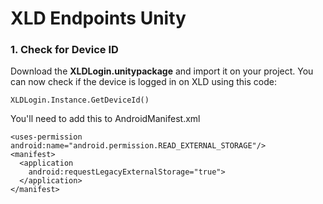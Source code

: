 # XLD Endpoints Unity

### 1. Check for Device ID

Download the **XLDLogin.unitypackage** and import it on your project. You can now check if the device is logged in on XLD using this code:

```
XLDLogin.Instance.GetDeviceId()
```

You'll need to add this to AndroidManifest.xml

```
<uses-permission android:name="android.permission.READ_EXTERNAL_STORAGE"/>
<manifest>
  <application
    android:requestLegacyExternalStorage="true">
  </application>
</manifest>
```
